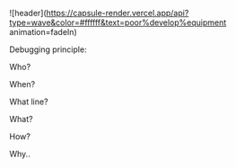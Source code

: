 ![header](https://capsule-render.vercel.app/api?type=wave&color=#ffffff&text=poor%develop%equipment animation=fadeIn)

Debugging principle:

Who?

When?

What line?

What?

How?

Why..
